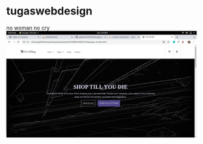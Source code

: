 # tugaswebdesign
no woman no cry
![alt text](https://github.com/galihweb000haha/tugaswebdesign/blob/master/capture1.png?raw=true)
